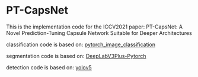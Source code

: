 # PT-CapsNet
This is the implementation code for the ICCV2021 paper: PT-CapsNet: A Novel Prediction-Tuning Capsule Network Suitable for Deeper Architectures


classification code is based on: [pytorch_image_classification](https://github.com/hysts/pytorch_image_classification.git)


segmentation code is based on: [DeepLabV3Plus-Pytorch](https://github.com/VainF/DeepLabV3Plus-Pytorch.git)


detection code is based on: [yolov5](https://github.com/ultralytics/yolov5.git)
